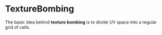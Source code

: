 # TextureBombing
The basic idea behind **texture bombing** is to divide UV space into a regular grid of cells. 
